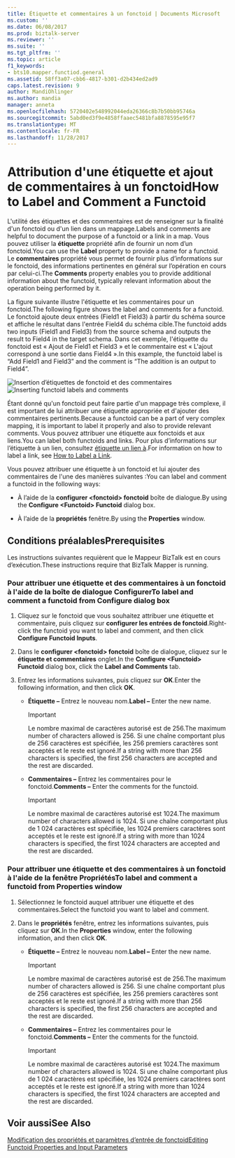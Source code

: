 ```yaml
---
title: Étiquette et commentaires à un fonctoid | Documents Microsoft
ms.custom: ''
ms.date: 06/08/2017
ms.prod: biztalk-server
ms.reviewer: ''
ms.suite: ''
ms.tgt_pltfrm: ''
ms.topic: article
f1_keywords:
- bts10.mapper.functiod.general
ms.assetid: 58ff3a07-cbb6-4817-b301-d2b434ed2ad9
caps.latest.revision: 9
author: MandiOhlinger
ms.author: mandia
manager: anneta
ms.openlocfilehash: 5720402e548992044eda26366c8b7b50bb95746a
ms.sourcegitcommit: 5abd0ed3f9e4858ffaaec5481bfa8878595e95f7
ms.translationtype: MT
ms.contentlocale: fr-FR
ms.lasthandoff: 11/28/2017
---
```

# <a name="how-to-label-and-comment-a-functoid"></a><span data-ttu-id="9e41a-102">Attribution d'une étiquette et ajout de commentaires à un fonctoid</span><span class="sxs-lookup"><span data-stu-id="9e41a-102">How to Label and Comment a Functoid</span></span>
<span data-ttu-id="9e41a-103">L'utilité des étiquettes et des commentaires est de renseigner sur la finalité d'un fonctoid ou d'un lien dans un mappage.</span><span class="sxs-lookup"><span data-stu-id="9e41a-103">Labels and comments are helpful to document the purpose of a functoid or a link in a map.</span></span> <span data-ttu-id="9e41a-104">Vous pouvez utiliser la **étiquette** propriété afin de fournir un nom d’un fonctoid.</span><span class="sxs-lookup"><span data-stu-id="9e41a-104">You can use the **Label** property to provide a name for a functoid.</span></span> <span data-ttu-id="9e41a-105">Le **commentaires** propriété vous permet de fournir plus d’informations sur le fonctoid, des informations pertinentes en général sur l’opération en cours par celui-ci.</span><span class="sxs-lookup"><span data-stu-id="9e41a-105">The **Comments** property enables you to provide additional information about the functoid, typically relevant information about the operation being performed by it.</span></span>  
  
 <span data-ttu-id="9e41a-106">La figure suivante illustre l'étiquette et les commentaires pour un fonctoid.</span><span class="sxs-lookup"><span data-stu-id="9e41a-106">The following figure shows the label and comments for a functoid.</span></span> <span data-ttu-id="9e41a-107">Le fonctoid ajoute deux entrées (Field1 et Field3) à partir du schéma source et affiche le résultat dans l'entrée Field4 du schéma cible.</span><span class="sxs-lookup"><span data-stu-id="9e41a-107">The functoid adds two inputs (Field1 and Field3) from the source schema and outputs the result to Field4 in the target schema.</span></span> <span data-ttu-id="9e41a-108">Dans cet exemple, l'étiquette du fonctoid est « Ajout de Field1 et Field3 » et le commentaire est « L'ajout correspond à une sortie dans Field4 ».</span><span class="sxs-lookup"><span data-stu-id="9e41a-108">In this example, the functoid label is “Add Field1 and Field3” and the comment is “The addition is an output to Field4”.</span></span>  
  
 <span data-ttu-id="9e41a-109">![Insertion d’étiquettes de fonctoid et des commentaires](../core/media/label.gif "Label_")</span><span class="sxs-lookup"><span data-stu-id="9e41a-109">![Inserting functoid labels and comments](../core/media/label.gif "Label_")</span></span>  
  
 <span data-ttu-id="9e41a-110">Étant donné qu'un fonctoid peut faire partie d'un mappage très complexe, il est important de lui attribuer une étiquette appropriée et d'ajouter des commentaires pertinents.</span><span class="sxs-lookup"><span data-stu-id="9e41a-110">Because a functoid can be a part of very complex mapping, it is important to label it properly and also to provide relevant comments.</span></span> <span data-ttu-id="9e41a-111">Vous pouvez attribuer une étiquette aux fonctoids et aux liens.</span><span class="sxs-lookup"><span data-stu-id="9e41a-111">You can label both functoids and links.</span></span> <span data-ttu-id="9e41a-112">Pour plus d’informations sur l’étiquette à un lien, consultez [étiquette un lien à](../core/how-to-label-a-link.md).</span><span class="sxs-lookup"><span data-stu-id="9e41a-112">For information on how to label a link, see [How to Label a Link](../core/how-to-label-a-link.md).</span></span>  
  
 <span data-ttu-id="9e41a-113">Vous pouvez attribuer une étiquette à un fonctoid et lui ajouter des commentaires de l'une des manières suivantes :</span><span class="sxs-lookup"><span data-stu-id="9e41a-113">You can label and comment a functoid in the following ways:</span></span>  
  
-   <span data-ttu-id="9e41a-114">À l’aide de la **configurer \<fonctoid\> fonctoid** boîte de dialogue.</span><span class="sxs-lookup"><span data-stu-id="9e41a-114">By using the **Configure \<Functoid\> Functoid** dialog box.</span></span>  
  
-   <span data-ttu-id="9e41a-115">À l’aide de la **propriétés** fenêtre.</span><span class="sxs-lookup"><span data-stu-id="9e41a-115">By using the **Properties** window.</span></span>  
  
## <a name="prerequisites"></a><span data-ttu-id="9e41a-116">Conditions préalables</span><span class="sxs-lookup"><span data-stu-id="9e41a-116">Prerequisites</span></span>  
 <span data-ttu-id="9e41a-117">Les instructions suivantes requièrent que le Mappeur BizTalk est en cours d’exécution.</span><span class="sxs-lookup"><span data-stu-id="9e41a-117">These instructions require that BizTalk Mapper is running.</span></span>  
  
### <a name="to-label-and-comment-a-functoid-from-configure-dialog-box"></a><span data-ttu-id="9e41a-118">Pour attribuer une étiquette et des commentaires à un fonctoid à l'aide de la boîte de dialogue Configurer</span><span class="sxs-lookup"><span data-stu-id="9e41a-118">To label and comment a functoid from Configure dialog box</span></span>  
  
1.  <span data-ttu-id="9e41a-119">Cliquez sur le fonctoid que vous souhaitez attribuer une étiquette et commentaire, puis cliquez sur **configurer les entrées de fonctoid**.</span><span class="sxs-lookup"><span data-stu-id="9e41a-119">Right-click the functoid you want to label and comment, and then click **Configure Functoid Inputs**.</span></span>  
  
2.  <span data-ttu-id="9e41a-120">Dans le **configurer \<fonctoid\> fonctoid** boîte de dialogue, cliquez sur le **étiquette et commentaires** onglet.</span><span class="sxs-lookup"><span data-stu-id="9e41a-120">In the **Configure \<Functoid\> Functoid** dialog box, click the **Label and Comments** tab.</span></span>  
  
3.  <span data-ttu-id="9e41a-121">Entrez les informations suivantes, puis cliquez sur **OK**.</span><span class="sxs-lookup"><span data-stu-id="9e41a-121">Enter the following information, and then click **OK**.</span></span>  
  
    -   <span data-ttu-id="9e41a-122">**Étiquette –** Entrez le nouveau nom.</span><span class="sxs-lookup"><span data-stu-id="9e41a-122">**Label –** Enter the new name.</span></span>  
  
        > [!IMPORTANT]
        >  <span data-ttu-id="9e41a-123">Le nombre maximal de caractères autorisé est de 256.</span><span class="sxs-lookup"><span data-stu-id="9e41a-123">The maximum number of characters allowed is 256.</span></span> <span data-ttu-id="9e41a-124">Si une chaîne comportant plus de 256 caractères est spécifiée, les 256 premiers caractères sont acceptés et le reste est ignoré.</span><span class="sxs-lookup"><span data-stu-id="9e41a-124">If a string with more than 256 characters is specified, the first 256 characters are accepted and the rest are discarded.</span></span>  
  
    -   <span data-ttu-id="9e41a-125">**Commentaires –** Entrez les commentaires pour le fonctoid.</span><span class="sxs-lookup"><span data-stu-id="9e41a-125">**Comments –** Enter the comments for the functoid.</span></span>  
  
        > [!IMPORTANT]
        >  <span data-ttu-id="9e41a-126">Le nombre maximal de caractères autorisé est 1024.</span><span class="sxs-lookup"><span data-stu-id="9e41a-126">The maximum number of characters allowed is 1024.</span></span> <span data-ttu-id="9e41a-127">Si une chaîne comportant plus de 1 024 caractères est spécifiée, les 1024 premiers caractères sont acceptés et le reste est ignoré.</span><span class="sxs-lookup"><span data-stu-id="9e41a-127">If a string with more than 1024 characters is specified, the first 1024 characters are accepted and the rest are discarded.</span></span>  
  
### <a name="to-label-and-comment-a-functoid-from-properties-window"></a><span data-ttu-id="9e41a-128">Pour attribuer une étiquette et des commentaires à un fonctoid à l'aide de la fenêtre Propriétés</span><span class="sxs-lookup"><span data-stu-id="9e41a-128">To label and comment a functoid from Properties window</span></span>  
  
1.  <span data-ttu-id="9e41a-129">Sélectionnez le fonctoid auquel attribuer une étiquette et des commentaires.</span><span class="sxs-lookup"><span data-stu-id="9e41a-129">Select the functoid you want to label and comment.</span></span>  
  
2.  <span data-ttu-id="9e41a-130">Dans le **propriétés** fenêtre, entrez les informations suivantes, puis cliquez sur **OK**.</span><span class="sxs-lookup"><span data-stu-id="9e41a-130">In the **Properties** window, enter the following information, and then click **OK**.</span></span>  
  
    -   <span data-ttu-id="9e41a-131">**Étiquette –** Entrez le nouveau nom.</span><span class="sxs-lookup"><span data-stu-id="9e41a-131">**Label –** Enter the new name.</span></span>  
  
        > [!IMPORTANT]
        >  <span data-ttu-id="9e41a-132">Le nombre maximal de caractères autorisé est de 256.</span><span class="sxs-lookup"><span data-stu-id="9e41a-132">The maximum number of characters allowed is 256.</span></span> <span data-ttu-id="9e41a-133">Si une chaîne comportant plus de 256 caractères est spécifiée, les 256 premiers caractères sont acceptés et le reste est ignoré.</span><span class="sxs-lookup"><span data-stu-id="9e41a-133">If a string with more than 256 characters is specified, the first 256 characters are accepted and the rest are discarded.</span></span>  
  
    -   <span data-ttu-id="9e41a-134">**Commentaires –** Entrez les commentaires pour le fonctoid.</span><span class="sxs-lookup"><span data-stu-id="9e41a-134">**Comments –** Enter the comments for the functoid.</span></span>  
  
        > [!IMPORTANT]
        >  <span data-ttu-id="9e41a-135">Le nombre maximal de caractères autorisé est 1024.</span><span class="sxs-lookup"><span data-stu-id="9e41a-135">The maximum number of characters allowed is 1024.</span></span> <span data-ttu-id="9e41a-136">Si une chaîne comportant plus de 1 024 caractères est spécifiée, les 1024 premiers caractères sont acceptés et le reste est ignoré.</span><span class="sxs-lookup"><span data-stu-id="9e41a-136">If a string with more than 1024 characters is specified, the first 1024 characters are accepted and the rest are discarded.</span></span>  
  
## <a name="see-also"></a><span data-ttu-id="9e41a-137">Voir aussi</span><span class="sxs-lookup"><span data-stu-id="9e41a-137">See Also</span></span>  
 [<span data-ttu-id="9e41a-138">Modification des propriétés et paramètres d’entrée de fonctoid</span><span class="sxs-lookup"><span data-stu-id="9e41a-138">Editing Functoid Properties and Input Parameters</span></span>](../core/editing-functoid-properties-and-input-parameters.md)